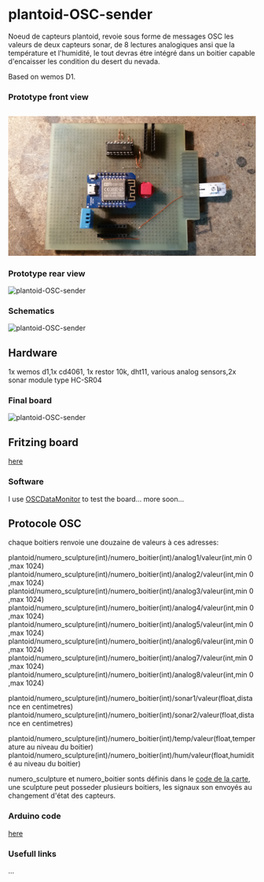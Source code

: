 # plantoid-OSC-sender

Noeud de capteurs plantoid, revoie sous forme de messages OSC les valeurs de deux capteurs sonar, de 8 lectures analogiques ansi que la température et l'humidité, le tout devras étre intégré dans un boitier capable d'encaisser les condition du desert du nevada.

Based on wemos D1.

### Prototype front view
##
![plantoid-OSC-sender](https://github.com/mart1ver/plantoid-OSC-sender/blob/master/images/front.jpg)
### Prototype rear view
![plantoid-OSC-sender](https://github.com/mart1ver/plantoid-OSC-sender/blob/master/images/back.jpg)

### Schematics
![plantoid-OSC-sender](https://github.com/mart1ver/plantoid-OSC-sender/blob/master/shema%20fritzing/plantoid_sch%C3%A9ma.jpg)
## Hardware
1x wemos d1,1x cd4061, 1x restor 10k, dht11, various analog sensors,2x sonar module type HC-SR04
### Final board
![plantoid-OSC-sender](https://github.com/mart1ver/plantoid-OSC-sender/blob/master/shema%20fritzing/plantoid_circuit%20imprim%C3%A9.jpg)
## Fritzing board
[here](https://github.com/mart1ver/plantoid-OSC-sender/blob/master/shema%20fritzing/plantoid%20box%20Sketch.fzz)
### Software
I use [OSCDataMonitor](https://github.com/kasperkamperman/OSCDataMonitor) to test the board... more soon...
## Protocole OSC
chaque boitiers renvoie une douzaine de valeurs à ces adresses:

plantoid/numero_sculpture(int)/numero_boitier(int)/analog1/valeur(int,min 0 ,max 1024)
plantoid/numero_sculpture(int)/numero_boitier(int)/analog2/valeur(int,min 0 ,max 1024)
plantoid/numero_sculpture(int)/numero_boitier(int)/analog3/valeur(int,min 0 ,max 1024)
plantoid/numero_sculpture(int)/numero_boitier(int)/analog4/valeur(int,min 0 ,max 1024)
plantoid/numero_sculpture(int)/numero_boitier(int)/analog5/valeur(int,min 0 ,max 1024)
plantoid/numero_sculpture(int)/numero_boitier(int)/analog6/valeur(int,min 0 ,max 1024)
plantoid/numero_sculpture(int)/numero_boitier(int)/analog7/valeur(int,min 0 ,max 1024)
plantoid/numero_sculpture(int)/numero_boitier(int)/analog8/valeur(int,min 0 ,max 1024)

plantoid/numero_sculpture(int)/numero_boitier(int)/sonar1/valeur(float,distance en centimetres)
plantoid/numero_sculpture(int)/numero_boitier(int)/sonar2/valeur(float,distance en centimetres)

plantoid/numero_sculpture(int)/numero_boitier(int)/temp/valeur(float,temperature au niveau du boitier)
plantoid/numero_sculpture(int)/numero_boitier(int)/hum/valeur(float,humidité au niveau du boitier)

numero_sculpture et numero_boitier sonts définis dans le  [code de la carte](https://github.com/mart1ver/plantoid-OSC-sender/blob/master/code%20arduino/plantoid-osc-sender.ino), une sculpture peut posseder plusieurs boitiers, les signaux son envoyés au changement d'état des capteurs.

### Arduino code
[here](https://github.com/mart1ver/plantoid-OSC-sender/blob/master/code%20arduino/plantoid-osc-sender.ino)

### Usefull links

...

